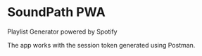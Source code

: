 # SoundPath PWA

Playlist Generator powered by Spotify

The app works with the session token generated using Postman.
